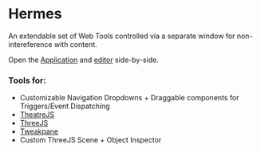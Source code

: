 # Hermes

An extendable set of Web Tools controlled via a separate window for non-intereference with content.

Open the [Application](https://hermes-lovat.vercel.app/) and [editor](https://hermes-lovat.vercel.app/#editor) side-by-side.

### Tools for:

- Customizable Navigation Dropdowns + Draggable components for Triggers/Event Dispatching
- [TheatreJS](https://www.theatrejs.com/)
- [ThreeJS](https://threejs.org/)
- [Tweakpane](https://tweakpane.github.io/docs/)
- Custom ThreeJS Scene + Object Inspector
